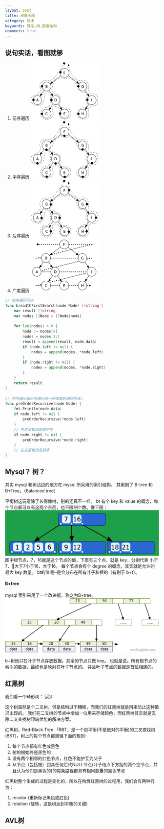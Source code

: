 ```yaml
---
layout: post
title: 树遍历图
category: 技术
keywords: 算法,树,数据结构
comments: true
---
```


## 说句实话，看图就够

1. 前序遍历
![1](/assets/img/trees/1.png)
2. 中序遍历
![2](/assets/img/trees/2.png)
3. 后序遍历
![3](/assets/img/trees/3.png)
4. 广度遍历
![4](/assets/img/trees/4.png)


``` go
// 前序遍历代码
func breadthFirstSearch(node Node) []string {
	var result []string
	var nodes []Node = []Node{node}

	for len(nodes) > 0 {
		node := nodes[0]
		nodes = nodes[1:]
		result = append(result, node.data)
		if (node.left != nil) {
			nodes = append(nodes, *node.left)
		}
		if (node.right != nil) {
			nodes = append(nodes, *node.right)
		}
	}
	return result
}

// 中序遍历和后序遍历有一种简单的递归方法：
func preOrderRecursive(node Node) {
	fmt.Println(node.data)
	if node.left != nil {
		preOrderRecursive(*node.left)
	}
    // 在这里输出就是中序
	if node.right != nil {
		preOrderRecursive(*node.right)
	}
    // 在这里输出是后序
}
```

## Mysql？ 树？
其实 mysql 和树沾边的地方在 mysql 所采用的索引结构，
其用到了 B-tree 和 B+Tree。（Balanced tree）

平衡树这玩意除了长得像树，别的还真不一样。
bt 有个 key 和 value 的概念，每个节点都可以有这两个东西，也不限制个数。像下图：
![bt1](/assets/img/trees/bt1.png)
图中根节点，7，16就是这个节点的值，下面有三个点，就是 key，分别代表 小于7、大于7小于16、大于16。
每个节点会有个 degree 的概念，其实就是允许的最大 key
数量。
bt的值呢~是会分布在所有叶子和根的（有别于 b+t）。

#### B+tree
mysql 索引采用了一个改进版，称之为B+tree。
![b+](/assets/img/trees/b+.png)

b+树他只在叶子节点存放数据，其余的节点只做 key。
也就是说，所有根节点的索引的数据，最终也是映射在叶子节点的。
并且叶子节点的数据是首位相连的。

## 红黑树 

我们看一个畸形树：
![jt](/assets/img/trees/jxt.jpeg)

这个树虽然是个二叉树，但是结构过于糟糕，而我们的红黑树就是用来防止这种情况出现的。
我们在二叉树的节点中增加一位用来存储颜色，而红黑树其实就是去除二叉查找树顶端优势的解决方案。

红黑树，Red-Black Tree 「RBT」是一个自平衡(不是绝对的平衡)的二叉查找树(BST)，树上的每个节点都遵循下面的规则:

1. 每个节点都有红色或黑色
2. 树的根始终是黑色的
3. 没有两个相邻的红色节点，红色不能护互为父子
4. 从节点（包括根）到其任何后代NULL节点(叶子结点下方挂的两个空节点，并且认为他们是黑色的)的每条路径都具有相同数量的黑色节点

红黑树整个生成的过程是变化的，所以在构筑红黑树的过程用，我们会有两种行为：

1. recolor (重新标记黑色或红色)
2. rotation (旋转，这是树达到平衡的关键)

## AVL树
